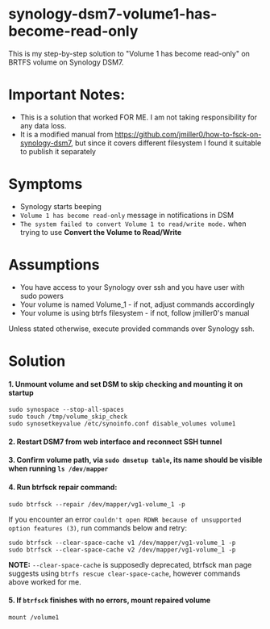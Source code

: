 # synology-dsm7-volume1-has-become-read-only

This is my step-by-step solution to "Volume 1 has become read-only" on BRTFS volume on Synology DSM7.

# Important Notes: 
* This is a solution that worked FOR ME. I am not taking responsibility for any data loss.
* It is a modified manual from https://github.com/jmiller0/how-to-fsck-on-synology-dsm7, but since it covers different filesystem I found it suitable to publish it separately

# Symptoms

* Synology starts beeping 
* `Volume 1 has become read-only` message in notifications in DSM
* `The system failed to convert Volume 1 to read/write mode.` when trying to use **Convert the Volume to Read/Write**

# Assumptions

* You have access to your Synology over ssh and you have user with sudo powers
* Your volume is named Volume_1 - if not, adjust commands accordingly 
* Your volume is using btrfs filesystem - if not, follow jmiller0's manual

Unless stated otherwise, execute provided commands over Synology ssh.

# Solution

#### 1.  Unmount volume and set DSM to skip checking and mounting it on startup
```
sudo synospace --stop-all-spaces
sudo touch /tmp/volume_skip_check
sudo synosetkeyvalue /etc/synoinfo.conf disable_volumes volume1
```

#### 2. Restart DSM7 from web interface and reconnect SSH tunnel

#### 3. Confirm volume path, via `sudo dmsetup table`, its name should be visible when running `ls /dev/mapper`

#### 4. Run btrfsck repair command:

```sudo btrfsck --repair /dev/mapper/vg1-volume_1 -p```

If you encounter an error `couldn't open RDWR because of unsupported option features (3)`, run commands below and retry:

```
sudo btrfsck --clear-space-cache v1 /dev/mapper/vg1-volume_1 -p
sudo btrfsck --clear-space-cache v2 /dev/mapper/vg1-volume_1 -p
```

**NOTE:** `--clear-space-cache` is supposedly deprecated, btrfsck man page suggests using `btrfs rescue clear-space-cache`, however commands above worked for me.

#### 5. If `btrfsck` finishes with no errors, mount repaired volume

```mount /volume1```



